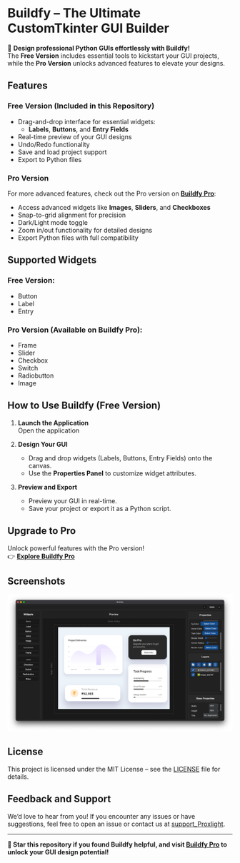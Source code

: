 # **Buildfy – The Ultimate CustomTkinter GUI Builder**  

🚀 **Design professional Python GUIs effortlessly with Buildfy!**  
The **Free Version** includes essential tools to kickstart your GUI projects, while the **Pro Version** unlocks advanced features to elevate your designs.  

## **Features**  

### **Free Version (Included in this Repository)**  
- Drag-and-drop interface for essential widgets:  
  - **Labels**, **Buttons**, and **Entry Fields**  
- Real-time preview of your GUI designs  
- Undo/Redo functionality  
- Save and load project support  
- Export to Python files  

### **Pro Version**  
For more advanced features, check out the Pro version on [**Buildfy Pro**](https://buildfygui.netlify.app):  
- Access advanced widgets like **Images**, **Sliders**, and **Checkboxes**  
- Snap-to-grid alignment for precision  
- Dark/Light mode toggle  
- Zoom in/out functionality for detailed designs  
- Export Python files with full compatibility  

## **Supported Widgets**  

### Free Version:  
- Button  
- Label  
- Entry  

### Pro Version (Available on Buildfy Pro):  
- Frame  
- Slider  
- Checkbox  
- Switch  
- Radiobutton  
- Image  

## **How to Use Buildfy (Free Version)**  

1. **Launch the Application**  
   Open the application

2. **Design Your GUI**  
   - Drag and drop widgets (Labels, Buttons, Entry Fields) onto the canvas.  
   - Use the **Properties Panel** to customize widget attributes.  

3. **Preview and Export**  
   - Preview your GUI in real-time.  
   - Save your project or export it as a Python script.  

## **Upgrade to Pro**  
Unlock powerful features with the Pro version!  
👉 [**Explore Buildfy Pro**](https://buildfygui.netlify.app)  

## **Screenshots**  
![Buildfy UI](./Demo.png)  



## **License**  
This project is licensed under the MIT License – see the [LICENSE](./LICENSE) file for details.  

## **Feedback and Support**  
We’d love to hear from you! If you encounter any issues or have suggestions, feel free to open an issue or contact us at [support_Proxlight](mailto:proxlight02@gmail.com).  

---

**🌟 Star this repository if you found Buildfy helpful, and visit [Buildfy Pro](https://buildfygui.netlify.app) to unlock your GUI design potential!**  
